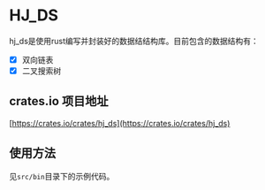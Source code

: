 # HJ_DS

hj_ds是使用rust编写并封装好的数据结结构库。目前包含的数据结构有：

- [x] 双向链表
- [x] 二叉搜索树

## crates.io 项目地址

[https://crates.io/crates/hj_ds](https://crates.io/crates/hj_ds)

## 使用方法

见`src/bin`目录下的示例代码。